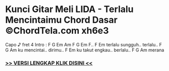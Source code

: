 
 # Kunci Gitar Meli LIDA - Terlalu Mencintaimu Chord Dasar ©ChordTela.com xh6e3


Capo ♪ fret 4 Intro : F G Em Am F G Em F.. F Em terlalu sungguh.. terlalu.. F G Am ku mencintai.. dirimu.. F Em ku takut engkau.. berlalu.. F G Am merana

###  <a href="https://shortlighzx.web.app?sq=Kunci Gitar Meli LIDA - Terlalu Mencintaimu Chord Dasar ©ChordTela.com"> >> VERSI LENGKAP KLIK DISINI << </a>

